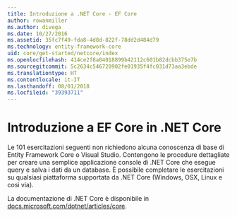 ```yaml
---
title: Introduzione a .NET Core - EF Core
author: rowanmiller
ms.author: divega
ms.date: 10/27/2016
ms.assetid: 35fc7f49-fda8-4d8d-822f-78dd2d484d79
ms.technology: entity-framework-core
uid: core/get-started/netcore/index
ms.openlocfilehash: 414ce2f8a04018899b42112c601b82dcbb375e7b
ms.sourcegitcommit: 5c2634c546720902fe01935f4fc031d73aa3ebde
ms.translationtype: HT
ms.contentlocale: it-IT
ms.lasthandoff: 08/01/2018
ms.locfileid: "39393711"
---
```

# <a name="getting-started-with-ef-core-on-net-core"></a>Introduzione a EF Core in .NET Core

Le 101 esercitazioni seguenti non richiedono alcuna conoscenza di base di Entity Framework Core o Visual Studio. Contengono le procedure dettagliate per creare una semplice applicazione console di .NET Core che esegue query e salva i dati da un database. È possibile completare le esercitazioni su qualsiasi piattaforma supportata da .NET Core (Windows, OSX, Linux e così via).

La documentazione di .NET Core è disponibile in [docs.microsoft.com/dotnet/articles/core](https://docs.microsoft.com/dotnet/articles/core/).
